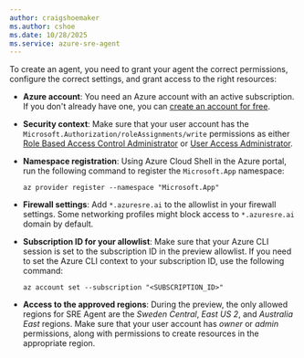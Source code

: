 ```yaml
---
author: craigshoemaker
ms.author: cshoe
ms.date: 10/28/2025
ms.service: azure-sre-agent
---
```


To create an agent, you need to grant your agent the correct permissions, configure the correct settings, and grant access to the right resources:

* **Azure account**: You need an Azure account with an active subscription. If you don't already have one, you can [create an account for free](https://azure.microsoft.com/pricing/purchase-options/azure-account?cid=msft_learn).

* **Security context**: Make sure that your user account has the `Microsoft.Authorization/roleAssignments/write` permissions as either [Role Based Access Control Administrator](/azure/role-based-access-control/built-in-roles) or [User Access Administrator](/azure/role-based-access-control/built-in-roles).

* **Namespace registration**: Using Azure Cloud Shell in the Azure portal, run the following command to register the `Microsoft.App` namespace:

    ```azurecli  
    az provider register --namespace "Microsoft.App"
    ```

* **Firewall settings**: Add `*.azuresre.ai` to the allowlist in your firewall settings. Some networking profiles might block access to `*.azuresre.ai` domain by default.

* **Subscription ID for your allowlist**: Make sure that your Azure CLI session is set to the subscription ID in the preview allowlist. If you need to set the Azure CLI context to your subscription ID, use the following command:

    ```azurecli  
    az account set --subscription "<SUBSCRIPTION_ID>"
    ```

* **Access to the approved regions**: During the preview, the only allowed regions for SRE Agent are the *Sweden Central*, *East US 2*, and *Australia East* regions. Make sure that your user account has *owner* or *admin* permissions, along with permissions to create resources in the appropriate region.

